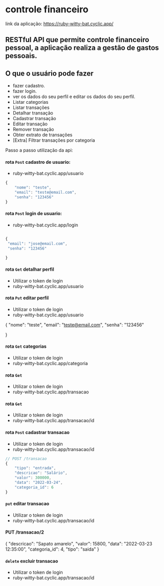 # controle financeiro
link da aplicação: https://ruby-witty-bat.cyclic.app/

## RESTful API que permite controle financeiro pessoal, a aplicação realiza a gestão de gastos pessoais. 


## O que o usuário pode fazer


- fazer cadastro.
- fazer login.
- ver os dados do seu perfil e editar os dados do seu perfil.
- Listar categorias
- Listar transações
- Detalhar transação
- Cadastrar transação
- Editar transação
- Remover transação
- Obter extrato de transações
- [Extra] Filtrar transações por categoria

Passo a passo utilização da api:

#### rota `Post` cadastro de usuario:
- ruby-witty-bat.cyclic.app/usuario

```javascript
{
    "nome": "teste",
    "email": "teste@email.com",
    "senha": "123456"
}
```
#### rota `Post` login de usuario:
- ruby-witty-bat.cyclic.app/login
  
```javascript

{
 "email": "jose@email.com",
 "senha": "123456"

}

```

#### rota `Get` detalhar perfil
- Utilizar o token de login
- ruby-witty-bat.cyclic.app/usuario


#### rota `Put` editar perfil
- Utilizar o token de login
- ruby-witty-bat.cyclic.app/usuario
  
{
    "nome": "teste",
    "email": "teste@email.com",
    "senha": "123456"

}
#### rota `Get` categorias
- Utilizar o token de login
- ruby-witty-bat.cyclic.app/categoria

#### rota  `Get` 
- Utilizar o token de login
- ruby-witty-bat.cyclic.app/transacao

#### rota `Get` 
- Utilizar o token de login
- ruby-witty-bat.cyclic.app/transacao/id

#### rota `Post` cadastrar transacao 

- Utilizar o token de login
- ruby-witty-bat.cyclic.app/transacao/id
```javascript
// POST /transacao
{
    "tipo": "entrada",
    "descricao": "Salário",
    "valor": 300000,
    "data": "2022-03-24",
    "categoria_id": 6
}
```

#### `put` editar  transacao

- Utilizar o token de login
- ruby-witty-bat.cyclic.app/transacao/id

#### PUT /transacao/2
{
	"descricao": "Sapato amarelo",
	"valor": 15800,
	"data": "2022-03-23 12:35:00",
	"categoria_id": 4,
	"tipo": "saida"
}


#### `delete` excluir transacao

- Utilizar o token de login
- ruby-witty-bat.cyclic.app/transacao/id










